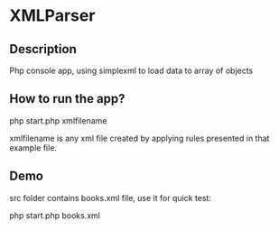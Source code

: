 # XMLParser

## Description 
Php console app, using simplexml to load data to array of objects

## How to run the app?

php start.php xmlfilename

xmlfilename is any xml file created by applying rules presented in that example file.

## Demo

src folder contains books.xml file, use it for quick test:

php start.php books.xml
